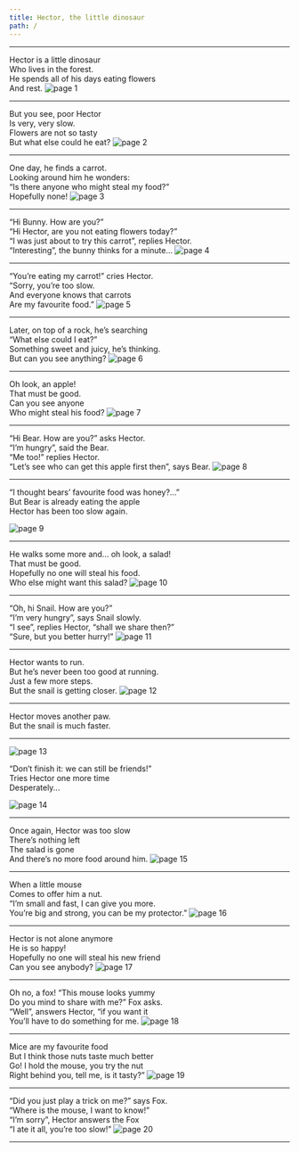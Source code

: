 ```yaml
---
title: Hector, the little dinosaur
path: /
---
```


---

Hector is a little dinosaur  
Who lives in the forest.  
He spends all of his days eating flowers  
And rest.
![page 1](../images/page1.png)

---

But you see, poor Hector  
Is very, very slow.  
Flowers are not so tasty  
But what else could he eat?
![page 2](../images/page2.png)

---

One day, he finds a carrot.  
Looking around him he wonders:  
“Is there anyone who might steal my food?”  
Hopefully none!
![page 3](../images/page3.png)

---

“Hi Bunny. How are you?”  
“Hi Hector, are you not eating flowers today?”  
“I was just about to try this carrot”, replies Hector.  
“Interesting”, the bunny thinks for a minute...
![page 4](../images/page4.png)

---

“You’re eating my carrot!” cries Hector.  
“Sorry, you’re too slow.  
And everyone knows that carrots  
Are my favourite food.”
![page 5](../images/page5.png)

---

Later, on top of a rock, he’s searching  
“What else could I eat?”  
Something sweet and juicy, he’s thinking.  
But can you see anything?
![page 6](../images/page6.png)

---

Oh look, an apple!  
That must be good.  
Can you see anyone  
Who might steal his food?
![page 7](../images/page7.png)

---

“Hi Bear. How are you?” asks Hector.  
“I’m hungry”, said the Bear.  
“Me too!” replies Hector.  
“Let’s see who can get this apple first then”, says Bear.
![page 8](../images/page8.png)

---

“I thought bears’ favourite food was honey?…”  
But Bear is already eating the apple  
Hector has been too slow again.

![page 9](../images/page9.png)

---

He walks some more and... oh look, a salad!  
That must be good.  
Hopefully no one will steal his food.  
Who else might want this salad?
![page 10](../images/page10.png)

---

“Oh, hi Snail. How are you?”  
“I’m very hungry”, says Snail slowly.  
“I see”, replies Hector, “shall we share then?”  
“Sure, but you better hurry!”
![page 11](../images/page11.png)

---

Hector wants to run.  
But he’s never been too good at running.  
Just a few more steps.  
But the snail is getting closer.
![page 12](../images/page12.png)

---

Hector moves another paw.  
But the snail is much faster.

---

![page 13](../images/page13.png)

“Don’t finish it: we can still be friends!”  
Tries Hector one more time  
Desperately...

![page 14](../images/page14.png)

---

Once again, Hector was too slow  
There’s nothing left  
The salad is gone  
And there’s no more food around him.
![page 15](../images/page15.png)

---

When a little mouse  
Comes to offer him a nut.  
“I’m small and fast, I can give you more.  
You’re big and strong, you can be my protector.”
![page 16](../images/page16.png)

---

Hector is not alone anymore  
He is so happy!  
Hopefully no one will steal his new friend  
Can you see anybody?
![page 17](../images/page17.png)

---

Oh no, a fox! “This mouse looks yummy  
Do you mind to share with me?” Fox asks.  
“Well”, answers Hector, “if you want it  
You’ll have to do something for me.
![page 18](../images/page18.png)

---

Mice are my favourite food  
But I think those nuts taste much better  
Go! I hold the mouse, you try the nut  
Right behind you, tell me, is it tasty?”
![page 19](../images/page19.png)

---

“Did you just play a trick on me?” says Fox.  
“Where is the mouse, I want to know!”  
“I’m sorry”, Hector answers the Fox  
“I ate it all, you’re too slow!”
![page 20](../images/page20.png)

---
